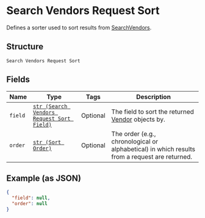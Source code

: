 
# Search Vendors Request Sort

Defines a sorter used to sort results from [SearchVendors](../../doc/api/vendors.md#search-vendors).

## Structure

`Search Vendors Request Sort`

## Fields

| Name | Type | Tags | Description |
|  --- | --- | --- | --- |
| `field` | [`str (Search Vendors Request Sort Field)`](../../doc/models/search-vendors-request-sort-field.md) | Optional | The field to sort the returned [Vendor](../../doc/models/vendor.md) objects by. |
| `order` | [`str (Sort Order)`](../../doc/models/sort-order.md) | Optional | The order (e.g., chronological or alphabetical) in which results from a request are returned. |

## Example (as JSON)

```json
{
  "field": null,
  "order": null
}
```

